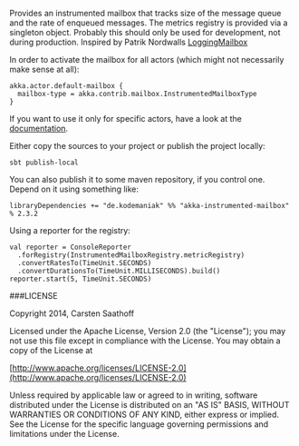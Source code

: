 Provides an instrumented mailbox that tracks size of the message queue and the rate of enqueued messages. The metrics registry is provided via a singleton object. Probably this should only be used for development, not during production. Inspired by Patrik Nordwalls [LoggingMailbox](https://gist.githubusercontent.com/patriknw/5946678/raw/2d4012ac8afdfa690bffbb92dfeb68bc6745ae0f/LoggingMailbox.scala)

In order to activate the mailbox for all actors (which might not necessarily make sense at all):

    akka.actor.default-mailbox {
      mailbox-type = akka.contrib.mailbox.InstrumentedMailboxType
    }

If you want to use it only for specific actors, have a look at the [documentation](http://doc.akka.io/docs/akka/2.3.2/scala/mailboxes.html).

Either copy the sources to your project or publish the project locally:

    sbt publish-local
    
You can also publish it to some maven repository, if you control one. Depend on it using something like:

    libraryDependencies += "de.kodemaniak" %% "akka-instrumented-mailbox" % 2.3.2

Using a reporter for the registry:

    val reporter = ConsoleReporter
      .forRegistry(InstrumentedMailboxRegistry.metricRegistry)
      .convertRatesTo(TimeUnit.SECONDS)
      .convertDurationsTo(TimeUnit.MILLISECONDS).build()
    reporter.start(5, TimeUnit.SECONDS)	

###LICENSE

Copyright 2014, Carsten Saathoff

Licensed under the Apache License, Version 2.0 (the "License");
you may not use this file except in compliance with the License.
You may obtain a copy of the License at

[http://www.apache.org/licenses/LICENSE-2.0](http://www.apache.org/licenses/LICENSE-2.0)

Unless required by applicable law or agreed to in writing, software
distributed under the License is distributed on an "AS IS" BASIS,
WITHOUT WARRANTIES OR CONDITIONS OF ANY KIND, either express or implied.
See the License for the specific language governing permissions and
limitations under the License.